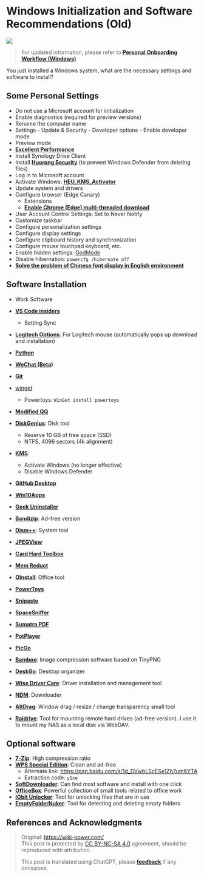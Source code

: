 # Windows Initialization and Software Recommendations (Old)

![](https://img.wiki-power.com/d/wiki-media/img/20210117142759.jpg)

> For updated information, please refer to [**Personal Onboarding Workflow (Windows)**](https://wiki-power.com/en/Personal_Onboarding_Workflow_%28Windows%29/)

You just installed a Windows system, what are the necessary settings and software to install?

## Some Personal Settings

- Do not use a Microsoft account for initialization
- Enable diagnostics (required for preview versions)
- Rename the computer name
- Settings - Update & Security - Developer options - Enable developer mode
- Preview mode
- [**Excellent Performance**](https://bobi.site/archives/875)
- Install Synology Drive Client
- Install [**Huorong Security**](https://www.huorong.cn/) (to prevent Windows Defender from deleting files)
- Log in to Microsoft account
- Activate Windows: [**HEU_KMS_Activator**](https://github.com/zbezj/HEU_KMS_Activator)
- Update system and drivers
- Configure browser (Edge Canary)
  - Extensions
  - [**Enable Chrome (Edge) multi-threaded download**](https://wiki-power.com/en/%E5%BC%80%E5%90%AFChrome%EF%BC%88Edge%EF%BC%89%E5%A4%9A%E7%BA%BF%E7%A8%8B%E4%B8%8B%E8%BD%BD)
- User Account Control Settings: Set to Never Notify
- Customize taskbar
- Configure personalization settings
- Configure display settings
- Configure clipboard history and synchronization
- Configure mouse touchpad keyboard, etc.
- Enable hidden settings: [GodMode](https://github.com/linyuxuanlin/File-host/tree/main/software/GodMode.lnk)
- Disable hibernation: `powercfg /hibernate off`
- [**Solve the problem of Chinese font display in English environment**](https://blog.csdn.net/amoscn/article/details/106224359)

## Software Installation

- Work Software
- [**VS Code insiders**](https://code.visualstudio.com/docs/?dv=win64&build=insiders)
  - Setting Sync
- [**Logitech Options**](https://www.logitech.com.cn/zh-cn/product/options): For Logitech mouse (automatically pops up download and installation)
- [**Python**](https://www.microsoft.com/zh-cn/p/python-39/9p7qfqmjrfp7?rtc=1&activetab=pivot:overviewtab)
- [**WeChat (Beta)**](https://dldir1.qq.com/weixin/Windows/Beta/WeChatBeta.exe)
- [**Git**](https://git-scm.com/downloads)
- [winget](https://www.microsoft.com/zh-cn/p/app-installer/9nblggh4nns1?ocid=9nblggh4nns1_ORSEARCH_Bing&rtc=2&activetab=pivot:overviewtab)
  - Powertoys: `WinGet install powertoys`
- [**Modified QQ**](https://github.com/linyuxuanlin/File-host/blob/main/software/QQ%209.4.2.27666%20Lite-20210118%20by%20flighty-Q.exe)

- [**DiskGenius**](https://www.diskgenius.cn/download.php): Disk tool
  - Reserve 10 GB of free space (SSD)
  - NTFS, 4096 sectors (4k alignment)
- [**KMS**](https://github.com/linyuxuanlin/File-host/tree/main/software/KMS.exe):

  - Activate Windows (no longer effective)
  - Disable Windows Defender

- [**GitHub Desktop**](https://desktop.github.com)

- [**Win10Apps**](https://github.com/linyuxuanlin/File-host/tree/main/software/Win10Apps.exe)
- [**Geek Uninstaller**](https://github.com/linyuxuanlin/File-host/tree/main/software/geekuninstaller.exe)
- [**Bandizip**](https://github.com/linyuxuanlin/File-host/tree/main/software/Bandizip.exe): Ad-free version
- [**Dism++**](https://www.chuyu.me/zh-Hans/): System tool
- [**JPEGView**](https://github.com/linyuxuanlin/File-host/tree/main/software/JPEGView64.zip)
- [**Card Hard Toolbox**](http://www.kbtool.cn/down.php)
- [**Mem Reduct**](https://github.com/henrypp/memreduct/releases)
- [**OInstall**](https://github.com/linyuxuanlin/File-host/tree/main/software/OInstall.exe): Office tool
- [**PowerToys**](https://github.com/microsoft/PowerToys/releases/)
- [**Snipaste**](https://zh.snipaste.com/download.html)
- [**SpaceSniffer**](https://github.com/linyuxuanlin/File-host/tree/main/software/SpaceSniffer.exe)
- [**Sumatra PDF**](https://www.sumatrapdfreader.org/download-free-pdf-viewer.html)
- [**PotPlayer**](https://daumpotplayer.com/download/)
- [**PicGo**](https://github.com/Molunerfinn/PicGo/releases/tag/v2.3.0-beta.4)
- [**Bamboo**](https://christopherwk210.github.io/bamboo/): Image compression software based on TinyPNG
- [**DeskGo**](https://pm.myapp.com/invc/xfspeed/qqpcmgr/data/DeskGo_2_9_1051_127_lite.exe): Desktop organizer
- [**Wise Driver Care**](https://github.com/linyuxuanlin/File-host/blob/main/software/Wise%20Driver%20Care.zip): Driver installation and management tool
- [**NDM**](https://www.neatdownloadmanager.com/index.php/en/): Downloader
- [**AltDrag**](https://github.com/linyuxuanlin/File-host/tree/main/software/AltDrag.exe): Window drag / resize / change transparency small tool
- [**Raidrive**](https://github.com/linyuxuanlin/File-host/blob/main/software/raidrive-2020-6-80.exe): Tool for mounting remote hard drives (ad-free version). I use it to mount my NAS as a local disk via WebDAV.

## Optional software

- [**7-Zip**](https://github.com/linyuxuanlin/File-host/tree/main/software/7z.exe): High compression ratio
- [**WPS Special Edition**](http://wpspro.support.wps.cn/gov/guangdong/chaozhou/installation/WPS%20Office%202019%20%E4%B8%93%E4%B8%9A%E7%89%88%EF%BC%88%E6%BD%AE%E5%B7%9E%E5%B8%82%E5%85%9A%E6%94%BF%E6%9C%BA%E5%85%B3%E5%8D%95%E4%BD%8D%EF%BC%89.exe): Clean and ad-free
  - Alternate link: https://pan.baidu.com/s/1d_DVwbLScESe1Zh7um6YTA
  - Extraction code: `y1xe`
- [**SoftDownloader**](https://github.com/linyuxuanlin/File-host/tree/main/software/SoftDownloader.zip): Can find most software and install with one click
- [**OfficeBox**](https://github.com/linyuxuanlin/File-host/tree/main/software/OfficeBox.zip): Powerful collection of small tools related to office work
- [**IObit Unlocker**](https://github.com/linyuxuanlin/File-host/tree/main/software/IObit_Unlocker.exe): Tool for unlocking files that are in use
- [**EmptyFolderNuker**](https://github.com/linyuxuanlin/File-host/tree/main/software/EmptyFolderNuker.exe): Tool for detecting and deleting empty folders

## References and Acknowledgments

> Original: <https://wiki-power.com/>  
> This post is protected by [CC BY-NC-SA 4.0](https://creativecommons.org/licenses/by/4.0/deed.en) agreement, should be reproduced with attribution.

> This post is translated using ChatGPT, please [**feedback**](https://github.com/linyuxuanlin/Wiki_MkDocs/issues/new) if any omissions.
